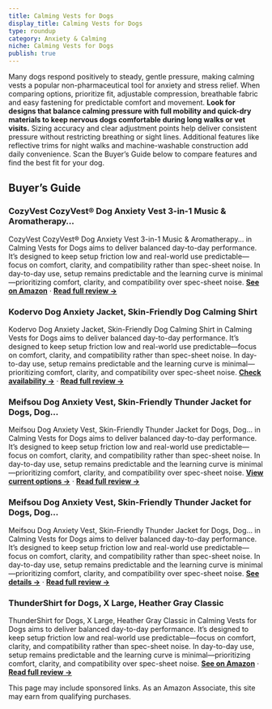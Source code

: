 ```yaml
---
title: Calming Vests for Dogs
display_title: Calming Vests for Dogs
type: roundup
category: Anxiety & Calming
niche: Calming Vests for Dogs
publish: true
---
```


<p>Many dogs respond positively to steady, gentle pressure, making calming vests a popular non-pharmaceutical tool for anxiety and stress relief. When comparing options, prioritize fit, adjustable compression, breathable fabric and easy fastening for predictable comfort and movement. <strong>Look for designs that balance calming pressure with full mobility and quick-dry materials to keep nervous dogs comfortable during long walks or vet visits.</strong> Sizing accuracy and clear adjustment points help deliver consistent pressure without restricting breathing or sight lines. Additional features like reflective trims for night walks and machine-washable construction add daily convenience. Scan the Buyer’s Guide below to compare features and find the best fit for your dog.</p>

<h2>Buyer’s Guide</h2>
<h3>CozyVest CozyVest® Dog Anxiety Vest 3-in-1 Music & Aromatherapy…</h3>
<p>CozyVest CozyVest® Dog Anxiety Vest 3-in-1 Music & Aromatherapy… in Calming Vests for Dogs aims to deliver balanced day-to-day performance. It’s designed to keep setup friction low and real-world use predictable&mdash;focus on comfort, clarity, and compatibility rather than spec-sheet noise. In day-to-day use, setup remains predictable and the learning curve is minimal&mdash;prioritizing comfort, clarity, and compatibility over spec-sheet noise. <a href="https://amzn.to/3LchI3q" target="_blank" rel="nofollow sponsored noopener noopener" target="_blank"><strong>See on Amazon</strong></a> · <a href="/reviews/cozyvest-cozyvest-dog-anxiety-vest-3-in-1-music-aromatherapy-shirt-rela-0ebfcdc9/"><strong>Read full review &rarr;</strong></a></p>
<h3>Kodervo Dog Anxiety Jacket, Skin-Friendly Dog Calming Shirt</h3>
<p>Kodervo Dog Anxiety Jacket, Skin-Friendly Dog Calming Shirt in Calming Vests for Dogs aims to deliver balanced day-to-day performance. It’s designed to keep setup friction low and real-world use predictable&mdash;focus on comfort, clarity, and compatibility rather than spec-sheet noise. In day-to-day use, setup remains predictable and the learning curve is minimal&mdash;prioritizing comfort, clarity, and compatibility over spec-sheet noise. <a href="https://amzn.to/4ngDroA" target="_blank" rel="nofollow sponsored noopener noopener" target="_blank"><strong>Check availability &rarr;</strong></a> · <a href="/reviews/kodervo-dog-anxiety-jacket-skin-friendly-dog-calming-shirt-dog-coat-for-11bd9560/"><strong>Read full review &rarr;</strong></a></p>
<h3>Meifsou Dog Anxiety Vest, Skin-Friendly Thunder Jacket for Dogs, Dog…</h3>
<p>Meifsou Dog Anxiety Vest, Skin-Friendly Thunder Jacket for Dogs, Dog… in Calming Vests for Dogs aims to deliver balanced day-to-day performance. It’s designed to keep setup friction low and real-world use predictable&mdash;focus on comfort, clarity, and compatibility rather than spec-sheet noise. In day-to-day use, setup remains predictable and the learning curve is minimal&mdash;prioritizing comfort, clarity, and compatibility over spec-sheet noise. <a href="https://amzn.to/4o1lPOv" target="_blank" rel="nofollow sponsored noopener noopener" target="_blank"><strong>View current options &rarr;</strong></a> · <a href="/reviews/meifsou-dog-anxiety-vest-skin-friendly-thunder-jacket-for-dogs-dog-calm-d629d88d/"><strong>Read full review &rarr;</strong></a></p>
<h3>Meifsou Dog Anxiety Vest, Skin-Friendly Thunder Jacket for Dogs, Dog…</h3>
<p>Meifsou Dog Anxiety Vest, Skin-Friendly Thunder Jacket for Dogs, Dog… in Calming Vests for Dogs aims to deliver balanced day-to-day performance. It’s designed to keep setup friction low and real-world use predictable&mdash;focus on comfort, clarity, and compatibility rather than spec-sheet noise. In day-to-day use, setup remains predictable and the learning curve is minimal&mdash;prioritizing comfort, clarity, and compatibility over spec-sheet noise. <a href="https://amzn.to/4qcxxHo" target="_blank" rel="nofollow sponsored noopener noopener" target="_blank"><strong>See details &rarr;</strong></a> · <a href="/reviews/meifsou-dog-anxiety-vest-skin-friendly-thunder-jacket-for-dogs-dog-calm-cb0e57c4/"><strong>Read full review &rarr;</strong></a></p>
<h3>ThunderShirt for Dogs, X Large, Heather Gray Classic</h3>
<p>ThunderShirt for Dogs, X Large, Heather Gray Classic in Calming Vests for Dogs aims to deliver balanced day-to-day performance. It’s designed to keep setup friction low and real-world use predictable&mdash;focus on comfort, clarity, and compatibility rather than spec-sheet noise. In day-to-day use, setup remains predictable and the learning curve is minimal&mdash;prioritizing comfort, clarity, and compatibility over spec-sheet noise. <a href="https://amzn.to/48rmpjG" target="_blank" rel="nofollow sponsored noopener noopener" target="_blank"><strong>See on Amazon</strong></a> · <a href="/reviews/thundershirt-for-dogs-x-large-heather-gray-classic-dog-anxiety-relief-c-cb033df3/"><strong>Read full review &rarr;</strong></a></p>
<aside class="disclosure">This page may include sponsored links. As an Amazon Associate, this site may earn from qualifying purchases.</aside>
